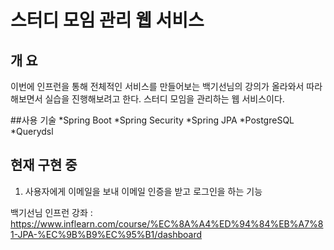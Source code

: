 스터디 모임 관리 웹 서비스
===================

개 요
------

이번에 인프런을 통해 전체적인 서비스를 만들어보는 백기선님의 강의가 올라와서 따라해보면서 실습을 진행해보려고 한다.
스터디 모임을 관리하는 웹 서비스이다.

##사용 기술
*Spring Boot
*Spring Security
*Spring JPA
*PostgreSQL
*Querydsl

현재 구현 중
-------------
1. 사용자에게 이메일을 보내 이메일 인증을 받고 로그인을 하는 기능


백기선님 인프런 강좌 : <https://www.inflearn.com/course/%EC%8A%A4%ED%94%84%EB%A7%81-JPA-%EC%9B%B9%EC%95%B1/dashboard>